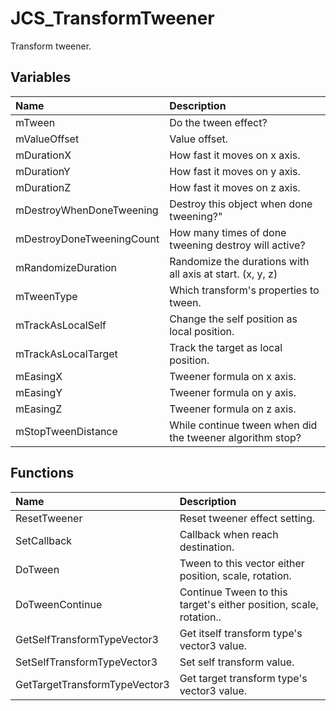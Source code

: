 # JCS_TransformTweener

Transform tweener.

## Variables

| Name                      | Description                                               |
|:--------------------------|:----------------------------------------------------------|
| mTween                    | Do the tween effect?                                      |
| mValueOffset              | Value offset.                                             |
| mDurationX                | How fast it moves on x axis.                              |
| mDurationY                | How fast it moves on y axis.                              |
| mDurationZ                | How fast it moves on z axis.                              |
| mDestroyWhenDoneTweening  | Destroy this object when done tweening?"                  |
| mDestroyDoneTweeningCount | How many times of done tweening destroy will active?      |
| mRandomizeDuration        | Randomize the durations with all axis at start. (x, y, z) |
| mTweenType                | Which transform's properties to tween.                    |
| mTrackAsLocalSelf         | Change the self position as local position.               |
| mTrackAsLocalTarget       | Track the target as local position.                       |
| mEasingX                  | Tweener formula on x axis.                                |
| mEasingY                  | Tweener formula on y axis.                                |
| mEasingZ                  | Tweener formula on z axis.                                |
| mStopTweenDistance        | While continue tween when did the tweener algorithm stop? |

## Functions

| Name                          | Description                                                        |
|:------------------------------|:-------------------------------------------------------------------|
| ResetTweener                  | Reset tweener effect setting.                                      |
| SetCallback                   | Callback when reach destination.                                   |
| DoTween                       | Tween to this vector either position, scale, rotation.             |
| DoTweenContinue               | Continue Tween to this target's either position, scale, rotation.. |
| GetSelfTransformTypeVector3   | Get itself transform type's vector3 value.                         |
| SetSelfTransformTypeVector3   | Set self transform value.                                          |
| GetTargetTransformTypeVector3 | Get target transform type's vector3 value.                         |
